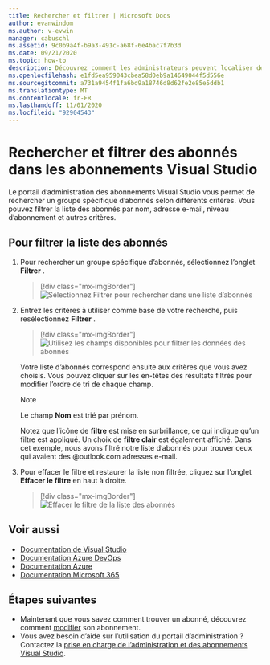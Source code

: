 ```yaml
---
title: Rechercher et filtrer | Microsoft Docs
author: evanwindom
ms.author: v-evwin
manager: cabuschl
ms.assetid: 9c0b9a4f-b9a3-491c-a68f-6e4bac7f7b3d
ms.date: 09/21/2020
ms.topic: how-to
description: Découvrez comment les administrateurs peuvent localiser des abonnés ou des groupes individuels dans le portail d’administration.
ms.openlocfilehash: e1fd5ea959043cbea58d0eb9a14649044f5d556e
ms.sourcegitcommit: a731a9454f1fa6bd9a18746d8d62fe2e85e5ddb1
ms.translationtype: MT
ms.contentlocale: fr-FR
ms.lasthandoff: 11/01/2020
ms.locfileid: "92904543"
---
```

# <a name="search-and-filter-subscribers-in-visual-studio-subscriptions"></a>Rechercher et filtrer des abonnés dans les abonnements Visual Studio
Le portail d’administration des abonnements Visual Studio vous permet de rechercher un groupe spécifique d’abonnés selon différents critères. Vous pouvez filtrer la liste des abonnés par nom, adresse e-mail, niveau d’abonnement et autres critères.

## <a name="to-filter-the-subscriber-list"></a>Pour filtrer la liste des abonnés
1. Pour rechercher un groupe spécifique d’abonnés, sélectionnez l’onglet **Filtrer** .
   > [!div class="mx-imgBorder"]
   > ![Sélectionnez Filtrer pour rechercher dans une liste d’abonnés](_img/search-filter/filter-list.png "Cliquez sur Filtrer pour entrer des critères afin de limiter l’affichage des abonnements.")

2. Entrez les critères à utiliser comme base de votre recherche, puis resélectionnez **Filtrer** .
   > [!div class="mx-imgBorder"]
   > ![Utilisez les champs disponibles pour filtrer les données des abonnés](media/filter-subscribers.png "Entrez des valeurs dans les différents champs pour limiter les résultats de recherche. Par exemple, vous pouvez rechercher « @contoso. com » pour retourner une liste de tous les abonnés avec des adresses de messagerie @contoso. com.")

   Votre liste d’abonnés correspond ensuite aux critères que vous avez choisis.  Vous pouvez cliquer sur les en-têtes des résultats filtrés pour modifier l’ordre de tri de chaque champ.  
   > [!NOTE]
   > Le champ **Nom** est trié par prénom.

   Notez que l’icône de **filtre** est mise en surbrillance, ce qui indique qu’un filtre est appliqué.  Un choix de **filtre clair** est également affiché. Dans cet exemple, nous avons filtré notre liste d’abonnés pour trouver ceux qui avaient des @outlook.com adresses e-mail. 

3. Pour effacer le filtre et restaurer la liste non filtrée, cliquez sur l’onglet **Effacer le filtre** en haut à droite. 
   > [!div class="mx-imgBorder"]
   > ![Effacer le filtre de la liste des abonnés](_img/search-filter/clear-filter.png "Cliquez sur Effacer le filtre pour supprimer le filtre et reprendre l’affichage de tous les abonnements attribués.")


## <a name="see-also"></a>Voir aussi
- [Documentation de Visual Studio](/visualstudio/)
- [Documentation Azure DevOps](/azure/devops/)
- [Documentation Azure](/azure/)
- [Documentation Microsoft 365](/microsoft-365/)


## <a name="next-steps"></a>Étapes suivantes
- Maintenant que vous savez comment trouver un abonné, découvrez comment [modifier](edit-license.md) son abonnement.
- Vous avez besoin d’aide sur l’utilisation du portail d’administration ?  Contactez la [prise en charge de l’administration et des abonnements Visual Studio](https://visualstudio.microsoft.com/support/support-overview-vs).